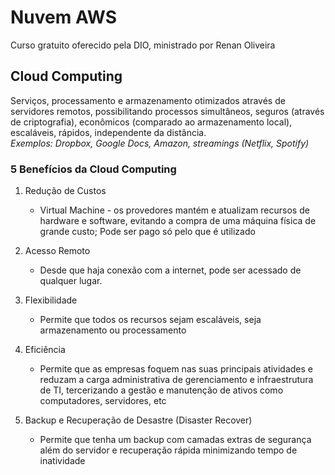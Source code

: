 # Nuvem AWS

Curso gratuito oferecido pela DIO, ministrado por Renan Oliveira

## Cloud Computing

Serviços, processamento e armazenamento otimizados através de servidores remotos, possibilitando processos simultâneos, seguros (através de criptografia), econômicos (comparado ao armazenamento local), escaláveis, rápidos, independente da distância.<br>
_Exemplos: Dropbox, Google Docs, Amazon, streamings (Netflix, Spotify)_

### 5 Benefícios da Cloud Computing

1. Redução de Custos

   - Virtual Machine - os provedores mantém e atualizam recursos de hardware e software, evitando a compra de uma máquina física de grande custo; Pode ser pago só pelo que é utilizado

2. Acesso Remoto

   - Desde que haja conexão com a internet, pode ser acessado de qualquer lugar.

3. Flexibilidade

   - Permite que todos os recursos sejam escaláveis, seja armazenamento ou processamento

4. Eficiência

   - Permite que as empresas foquem nas suas principais atividades e reduzam a carga administrativa de gerenciamento e infraestrutura de TI, tercerizando a gestão e manutenção de ativos como computadores, servidores, etc

5. Backup e Recuperação de Desastre (Disaster Recover)
   - Permite que tenha um backup com camadas extras de segurança além do servidor e recuperação rápida minimizando tempo de inatividade
